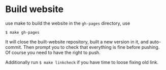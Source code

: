 # Build website


use make to build the website in the `gh-pages` directory, use

```
$ make gh-pages
```

It will close the built-website repository, built a new version in it, and auto-commit.
Then prompt you to check that everything is fine before pushing. Of course you need 
to have the right to push. 


Additionally run `$ make linkcheck` if you have time to loose fixing old link. 


